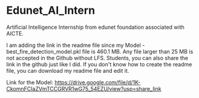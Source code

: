 # Edunet_AI_Intern
Artificial Intelligence Internship from edunet foundation associated with AICTE.

I am adding the link in the readme file since my Model - best_fire_detection_model.pkl file is 460.1 MB. Any file larger than 25 MB is not accepted in the Github without LFS. Students, you can also share the link in the github just like I did. If you don't know how to create the readme file, you can download my readme file and edit it.

Link for the Model: https://drive.google.com/file/d/1K-CkomnFCIaZVmTCCGRVR1wG75_54EZU/view?usp=share_link